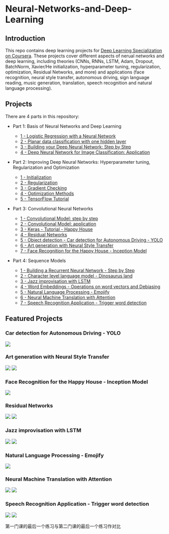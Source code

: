 # Neural-Networks-and-Deep-Learning


## Introduction

This repo contains deep learning projects for [Deep Learning Specialization on Coursera](https://www.coursera.org/specializations/deep-learning). These projects cover different aspects of nerual networks and deep learning, including theories (CNNs, RNNs, LSTM, Adam, Dropout, BatchNorm, Xavier/He initialization, hyperparameter tuning, regularization, optimization, Residual Networks, and more) and applications (face recognition, neural style transfer, autonomous driving, sign language reading, music generation, translation, speech recognition and natural language processing).


## Projects

There are 4 parts in this repository:

- Part 1: Basis of Neural Networks and Deep Learning

  - [1 - Logistic Regression with a Neural Network](https://github.com/zmyzheng/Neural-Networks-and-Deep-Learning/blob/master/Fully%20Connected%20Neural%20Network/Neural%20Networks%20Basics/Logistic%20Regression%20as%20a%20Neural%20Network/Logistic%2BRegression%2Bwith%2Ba%2BNeural%2BNetwork%2Bmindset%2Bv5.ipynb)
  - [2 - Planar data classification with one hidden layer](https://github.com/zmyzheng/Neural-Networks-and-Deep-Learning/blob/master/Fully%20Connected%20Neural%20Network/Shallow%20Neural%20Networks/Planar%20data%20classification%20with%20one%20hidden%20layer/Planar%2Bdata%2Bclassification%2Bwith%2Bone%2Bhidden%2Blayer%2Bv5.ipynb)
  - [3 - Building your Deep Neural Network: Step by Step](https://github.com/zmyzheng/Neural-Networks-and-Deep-Learning/blob/master/Fully%20Connected%20Neural%20Network/Deep%20Neural%20Networks/Building%20your%20Deep%20Neural%20Network%20-%20Step%20by%20Step/Building%20your%20Deep%20Neural%20Network%20-%20Step%20by%20Step%20v8.ipynb)
  - [4 - Deep Neural Network for Image Classification: Application](https://github.com/zmyzheng/Neural-Networks-and-Deep-Learning/blob/master/Fully%20Connected%20Neural%20Network/Deep%20Neural%20Networks/Deep%20Neural%20Network%20Application%20-%20Image%20Classification/Deep%20Neural%20Network%20-%20Application%20v8.ipynb)

- Part 2: Improving Deep Neural Networks: Hyperparameter tuning, Regularization and Optimization

  - [1 - Initialization](https://github.com/zmyzheng/Neural-Networks-and-Deep-Learning/blob/master/Improving%20Deep%20Neural%20Networks%20-%20Hyperparameter%20tuning%2C%20Regularization%20and%20Optimization/Practical%20aspects%20of%20Deep%20Learning/Initialization/Initialization.ipynb)
  - [2 - Regularization](https://github.com/zmyzheng/Neural-Networks-and-Deep-Learning/blob/master/Improving%20Deep%20Neural%20Networks%20-%20Hyperparameter%20tuning%2C%20Regularization%20and%20Optimization/Practical%20aspects%20of%20Deep%20Learning/Regularization/Regularization%20-%20v2.ipynb)
  - [3 - Gradient Checking](https://github.com/zmyzheng/Neural-Networks-and-Deep-Learning/blob/master/Improving%20Deep%20Neural%20Networks%20-%20Hyperparameter%20tuning%2C%20Regularization%20and%20Optimization/Practical%20aspects%20of%20Deep%20Learning/Gradient%20Checking/Gradient%20Checking%20v1.ipynb)
  - [4 - Optimization Methods](https://github.com/zmyzheng/Neural-Networks-and-Deep-Learning/blob/master/Improving%20Deep%20Neural%20Networks%20-%20Hyperparameter%20tuning%2C%20Regularization%20and%20Optimization/Optimization%20Algorithms/Optimization/Optimization%20methods.ipynb)
  - [5 - TensorFlow Tutorial](https://github.com/zmyzheng/Neural-Networks-and-Deep-Learning/blob/master/Improving%20Deep%20Neural%20Networks%20-%20Hyperparameter%20tuning%2C%20Regularization%20and%20Optimization/Hyperparameter%20tuning%2C%20Batch%20Normalization%20and%20Programming%20Frameworks/Tensorflow/Tensorflow%2BTutorial.ipynb)
  
- Part 3: Convolutional Neural Networks

  - [1 - Convolutional Model: step by step](https://github.com/zmyzheng/Neural-Networks-and-Deep-Learning/blob/master/Convolutional%20Neural%20Networks/Foundations%20of%20Convolutional%20Neural%20Networks/Convolutional%20Model%20-%20step%20by%20step/Convolution%20model%20-%20Step%20by%20Step%20-%20v2.ipynb)
  - [2 - Convolutional Model: application](https://github.com/zmyzheng/Neural-Networks-and-Deep-Learning/blob/master/Convolutional%20Neural%20Networks/Foundations%20of%20Convolutional%20Neural%20Networks/Convolutional%20Model%20-%20application/Convolution%2Bmodel%2B-%2BApplication%2B-%2Bv1.ipynb)
  - [3 - Keras - Tutorial - Happy House](https://github.com/zmyzheng/Neural-Networks-and-Deep-Learning/blob/master/Convolutional%20Neural%20Networks/Deep%20convolutional%20models%20-%20case%20studies/Keras%20Tutorial%20-%20The%20Happy%20House/Keras%2B-%2BTutorial%2B-%2BHappy%2BHouse%2Bv2.ipynb)
  - [4 - Residual Networks](https://github.com/zmyzheng/Neural-Networks-and-Deep-Learning/blob/master/Convolutional%20Neural%20Networks/Deep%20convolutional%20models%20-%20case%20studies/Residual%20Networks/Residual%20Networks%20-%20v2.ipynb)
  - [5 - Object detection - Car detection for Autonomous Driving - YOLO](https://github.com/zmyzheng/Neural-Networks-and-Deep-Learning/blob/master/Convolutional%20Neural%20Networks/Object%20detection/Car%20detection%20for%20Autonomous%20Driving/Autonomous%2Bdriving%2Bapplication%2B-%2BCar%2Bdetection%2B-%2Bv3.ipynb)
  - [6 - Art generation with Neural Style Transfer](https://github.com/zmyzheng/Neural-Networks-and-Deep-Learning/blob/master/Convolutional%20Neural%20Networks/Special%20applications%20-%20Face%20recognition%20%26%20Neural%20style%20transfer/Art%20generation%20with%20Neural%20Style%20Transfer/Art%2BGeneration%2Bwith%2BNeural%2BStyle%2BTransfer%2B-%2Bv3.ipynb)
  - [7 - Face Recognition for the Happy House - Inception Model](https://github.com/zmyzheng/Neural-Networks-and-Deep-Learning/blob/master/Convolutional%20Neural%20Networks/Special%20applications%20-%20Face%20recognition%20%26%20Neural%20style%20transfer/Face%20Recognition%20for%20the%20Happy%20House/Face%2BRecognition%2Bfor%2Bthe%2BHappy%2BHouse%2B-%2Bv3.ipynb)
 
  
- Part 4: Sequence Models

  - [1 - Building a Recurrent Neural Network - Step by Step](https://github.com/zmyzheng/Neural-Networks-and-Deep-Learning/blob/master/Sequence%20Models/Recurrent%20Neural%20Networks%20%26%20Language%20Model/Building%20a%20Recurrent%20Neural%20Network%20-%20Step%20by%20Step/Building%20a%20Recurrent%20Neural%20Network%20-%20Step%20by%20Step%20-%20v3.ipynb)
  - [2 - Character level language model - Dinosaurus land](https://github.com/zmyzheng/Neural-Networks-and-Deep-Learning/blob/master/Sequence%20Models/Recurrent%20Neural%20Networks%20%26%20Language%20Model/Dinosaur%20Island%20--%20Character-level%20language%20model/Dinosaurus%20Island%20--%20Character%20level%20language%20model%20final%20-%20v3.ipynb)
  - [3 - Jazz improvisation with LSTM](https://github.com/zmyzheng/Neural-Networks-and-Deep-Learning/blob/master/Sequence%20Models/Recurrent%20Neural%20Networks%20%26%20Language%20Model/Jazz%20improvisation%20with%20LSTM/Improvise%20a%20Jazz%20Solo%20with%20an%20LSTM%20Network%20-%20v3.ipynb)
  - [4 - Word Embeddings - Operations on word vectors and Debiasing](https://github.com/zmyzheng/Neural-Networks-and-Deep-Learning/blob/master/Sequence%20Models/Natural%20Language%20Processing%20%26%20Word%20Embeddings/Operations%20on%20word%20vectors%20-%20Debiasing/Operations%20on%20word%20vectors%20-%20v2.ipynb)
  - [5 - Natural Language Processing - Emojify](https://github.com/zmyzheng/Neural-Networks-and-Deep-Learning/blob/master/Sequence%20Models/Natural%20Language%20Processing%20%26%20Word%20Embeddings/Emojify/Emojify%2B-%2Bv2.ipynb)
  - [6 - Neural Machine Translation with Attention](https://github.com/zmyzheng/Neural-Networks-and-Deep-Learning/blob/master/Sequence%20Models/Sequence%20models%20%26%20Attention%20mechanism/Neural%20Machine%20Translation%20with%20Attention/Neural%2Bmachine%2Btranslation%2Bwith%2Battention%2B-%2Bv4.ipynb)
  - [7 - Speech Recognition Application - Trigger word detection](https://github.com/zmyzheng/Neural-Networks-and-Deep-Learning/blob/master/Sequence%20Models/Sequence%20models%20%26%20Attention%20mechanism/Speech%20Recognition%20Application%20-%20Trigger%20word%20detection/Trigger%2Bword%2Bdetection%2B-%2Bv1.ipynb)
  
## Featured Projects

### Car detection for Autonomous Driving - YOLO
![](demo/box_label.png)

### Art generation with Neural Style Transfer
![](demo/louvre_generated.png)
![](demo/content_plus_style.png)

### Face Recognition for the Happy House - Inception Model
![](demo/distance_kiank.png)

### Residual Networks
![](demo/convblock_kiank.png)
![](demo/resnet_kiank.png)

### Jazz improvisation with LSTM
![](demo/LSTM_rnn.png)
![](demo/music_gen.png)

### Natural Language Processing - Emojify
![](demo/emojifier-v2.png)

### Neural Machine Translation with Attention
![](demo/attn_model.png)
![](demo/attn_mechanism.png)

### Speech Recognition Application - Trigger word detection
![](demo/label_diagram.png)
![](demo/model.png)







第一门课的最后一个练习与第二门课的最后一个练习作对比